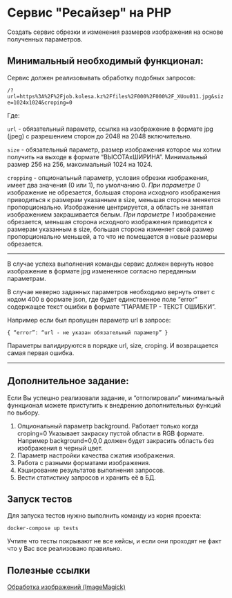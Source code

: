 # Сервис "Ресайзер" на PHP

Создать сервис обрезки и изменения размеров изображения на основе полученных параметров.

## Минимальный необходимый функционал:

Сервис должен реализовывать обработку подобных запросов:

`/?url=https%3A%2F%2Fjob.kolesa.kz%2Ffiles%2F000%2F000%2F_XUou011.jpg&size=1024x1024&croping=0`

Где:

`url` - обязательный параметр, ссылка на изображение в формате jpg (jpeg) с разрешением сторон до 2048 на 2048 включительно.

`size` - обязательный параметр, размер изображения которое мы хотим получить на выходе в формате “ВЫСОТАхШИРИНА”. Минимальный размер 256 на 256, максимальный 1024 на 1024.

`cropping` - опциональный параметр, условия обрезки изображения, имеет два значения (0 или 1), по умолчанию 0.
_При параметре 0_ изображение не обрезается, большая сторона исходного изображения приводиться к размерам указанным в size, меньшая сторона меняется пропорционально. Изображение центрируется, а область не занятая изображением закрашивается белым.
_При параметре 1_ изображение обрезается, меньшая сторона исходного изображения приводится к размерам указанным в size, большая сторона изменяет свой размер пропорционально меньшей, а то что не помещается в новые размеры обрезается.

---

В случае успеха выполнения команды сервис должен вернуть новое изображение в формате jpg измененное согласно переданным параметрам.

В случае неверно заданных параметров необходимо вернуть ответ с кодом 400 в формате json, где будет единственное поле “error” содержащее текст ошибки в формате “ПАРАМЕТР - ТЕКСТ ОШИБКИ”.

Например если был пропущен параметр url в запросе:

`{
    “error”: “url - не указан обязательный параметр”
}`

Параметры валидируются в порядке url, size, croping. И возвращается самая первая ошибка.

---

## Дополнительное задание:

Если Вы успешно реализовали задание, и “отполировали” минимальный функционал можете приступить к внедрению дополнительных функций по выбору.

1) Опциональный параметр background. Работает только когда croping=0 Указывает закраску пустой области в RGB формате. Например background=0,0,0 должен будет закрасить область без изображения в черный цвет.
2) Параметр настройки качества сжатия изображения.
3) Работа с разными форматами изображения.
4) Кэширование результатов выполнения запросов.
5) Вести статистику запросов и хранить её в БД.

## Запуск тестов

Для запуска тестов нужно выполнить команду из корня проекта:

```
docker-compose up tests
```

Учтите что тесты покрывают не все кейсы, и если они проходят не факт что у Вас все реализовано правильно. 

## Полезные ссылки

[Обработка изображений (ImageMagick)](https://www.php.net/manual/ru/book.imagick.php)


